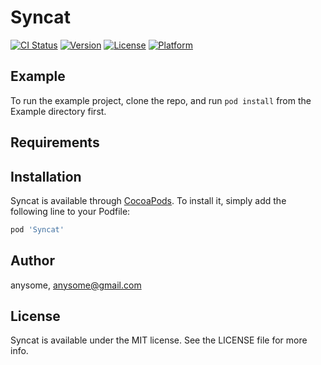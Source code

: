 # Syncat

[![CI Status](http://img.shields.io/travis/anysome/Syncat.svg?style=flat)](https://travis-ci.org/anysome/Syncat)
[![Version](https://img.shields.io/cocoapods/v/Syncat.svg?style=flat)](http://cocoapods.org/pods/Syncat)
[![License](https://img.shields.io/cocoapods/l/Syncat.svg?style=flat)](http://cocoapods.org/pods/Syncat)
[![Platform](https://img.shields.io/cocoapods/p/Syncat.svg?style=flat)](http://cocoapods.org/pods/Syncat)

## Example

To run the example project, clone the repo, and run `pod install` from the Example directory first.

## Requirements

## Installation

Syncat is available through [CocoaPods](http://cocoapods.org). To install
it, simply add the following line to your Podfile:

```ruby
pod 'Syncat'
```

## Author

anysome, anysome@gmail.com

## License

Syncat is available under the MIT license. See the LICENSE file for more info.
